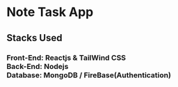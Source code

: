 # Note Task App

## Stacks Used

### Front-End: Reactjs & TailWind CSS <br/> Back-End: Nodejs <br/> Database: MongoDB / FireBase(Authentication)





